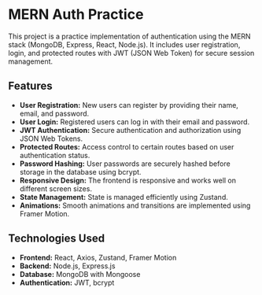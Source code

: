 # MERN Auth Practice

This project is a practice implementation of authentication using the MERN stack (MongoDB, Express, React, Node.js). It includes user registration, login, and protected routes with JWT (JSON Web Token) for secure session management.

## Features

- **User Registration:** New users can register by providing their name, email, and password.
- **User Login:** Registered users can log in with their email and password.
- **JWT Authentication:** Secure authentication and authorization using JSON Web Tokens.
- **Protected Routes:** Access control to certain routes based on user authentication status.
- **Password Hashing:** User passwords are securely hashed before storage in the database using bcrypt.
- **Responsive Design:** The frontend is responsive and works well on different screen sizes.
- **State Management:** State is managed efficiently using Zustand.
- **Animations:** Smooth animations and transitions are implemented using Framer Motion.

## Technologies Used

- **Frontend:** React, Axios, Zustand, Framer Motion
- **Backend:** Node.js, Express.js
- **Database:** MongoDB with Mongoose
- **Authentication:** JWT, bcrypt
